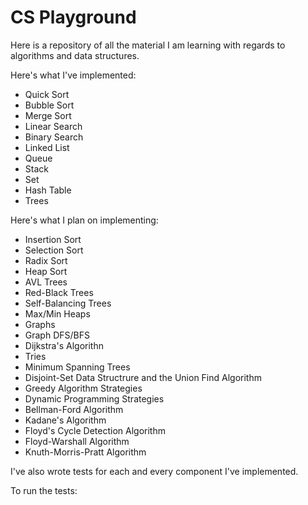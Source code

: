 # CS Playground

Here is a repository of all the material I am learning with regards to algorithms and data structures.

Here's what I've implemented:

- Quick Sort
- Bubble Sort
- Merge Sort
- Linear Search
- Binary Search
- Linked List
- Queue
- Stack
- Set
- Hash Table
- Trees

Here's what I plan on implementing:

- Insertion Sort
- Selection Sort
- Radix Sort
- Heap Sort
- AVL Trees
- Red-Black Trees
- Self-Balancing Trees
- Max/Min Heaps
- Graphs
- Graph DFS/BFS
- Dijkstra's Algorithn
- Tries
- Minimum Spanning Trees
- Disjoint-Set Data Structrure and the Union Find Algorithm
- Greedy Algorithm Strategies
- Dynamic Programming Strategies
- Bellman-Ford Algorithm
- Kadane's Algorithm
- Floyd's Cycle Detection Algorithm
- Floyd-Warshall Algorithm
- Knuth-Morris-Pratt Algorithm

I've also wrote tests for each and every component I've implemented.

To run the tests:

